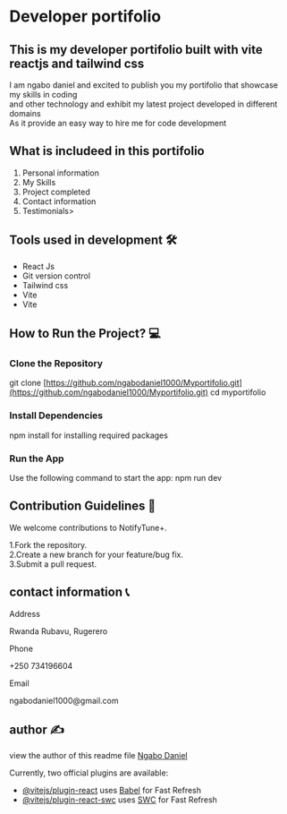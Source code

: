 # Developer portifolio

## This is my developer portifolio built with vite reactjs and tailwind css

I am ngabo daniel and excited to publish you my portifolio that showcase my skills in coding <br>
and other technology and exhibit my latest project developed in different domains <br>
As it provide an easy way to hire me for code development 

## What is includeed in this portifolio 
 <ol>
   <li>Personal information</li>
   <li>My Skills</li>
   <li>Project completed</li>
   <li>Contact information</li>
   <li>Testimonials></li>
 </ol>

 ## Tools used in development 🛠️
<ul>
  <li>React Js</li>
  <li>Git version control</li>
  <li>Tailwind css</li>
  <li>Vite</li>
  <li>Vite</li>
</ul>

## How to Run the Project? 💻

### Clone the Repository
git clone [https://github.com/ngabodaniel1000/Myportifolio.git](https://github.com/ngabodaniel1000/Myportifolio.git)
cd myportifolio

### Install Dependencies
npm install for installing required packages

### Run the App
Use the following command to start the app:
npm run dev

## Contribution Guidelines 🤝
We welcome contributions to NotifyTune+.

1.Fork the repository.<br>
2.Create a new branch for your feature/bug fix.<br>
3.Submit a pull request.<br>


## contact information 📞
 <p>Address</p>
 <p>Rwanda Rubavu, Rugerero</p>

 <p>Phone</p>
 <p>+250 734196604</p>

 <p>Email</p>
 <p>ngabodaniel1000@gmail.com</p>

## author ✍️
view the author of this readme file [Ngabo Daniel](https://www.linkedin.com/in/ngabo-daniel-011118283)




Currently, two official plugins are available:

- [@vitejs/plugin-react](https://github.com/vitejs/vite-plugin-react/blob/main/packages/plugin-react/README.md) uses [Babel](https://babeljs.io/) for Fast Refresh
- [@vitejs/plugin-react-swc](https://github.com/vitejs/vite-plugin-react-swc) uses [SWC](https://swc.rs/) for Fast Refresh
